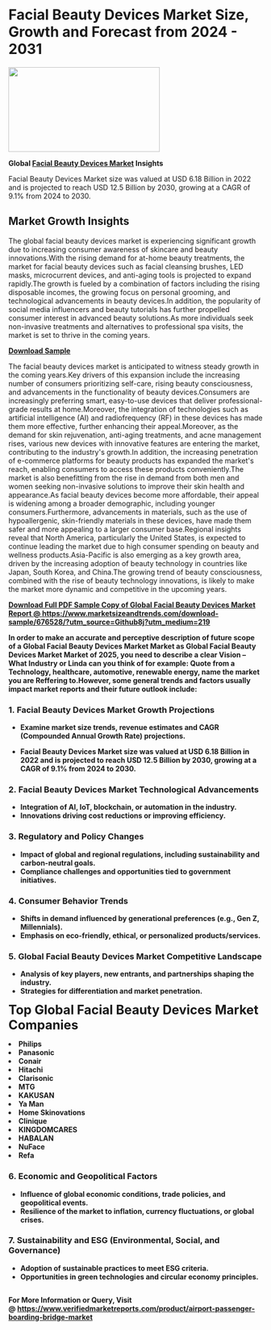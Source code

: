 <H1>Facial Beauty Devices Market Size, Growth and Forecast from 2024 - 2031</H1><img class="aligncenter size-medium wp-image-584254" src="https://thirdeyenews.in/wp-content/uploads/2024/09/Global-Market-Research-300x168.jpeg" alt="" width="300" height="168" /><p><strong>Global&nbsp;<a href="https://www.marketsizeandtrends.com/download-sample/676528/?utm_source=Github8j?utm_medium=219">Facial Beauty Devices Market</a> Insights</strong></p><p>Facial Beauty Devices Market size was valued at USD 6.18 Billion in 2022 and is projected to reach USD 12.5 Billion by 2030, growing at a CAGR of 9.1% from 2024 to 2030.</p><p><h2>Market Growth Insights</h2> <p>The global facial beauty devices market is experiencing significant growth due to increasing consumer awareness of skincare and beauty innovations.With the rising demand for at-home beauty treatments, the market for facial beauty devices such as facial cleansing brushes, LED masks, microcurrent devices, and anti-aging tools is projected to expand rapidly.The growth is fueled by a combination of factors including the rising disposable incomes, the growing focus on personal grooming, and technological advancements in beauty devices.In addition, the popularity of social media influencers and beauty tutorials has further propelled consumer interest in advanced beauty solutions.As more individuals seek non-invasive treatments and alternatives to professional spa visits, the market is set to thrive in the coming years.</p> <p><strong><a href="sample-link">Download Sample</a></strong></p> <p>The facial beauty devices market is anticipated to witness steady growth in the coming years.Key drivers of this expansion include the increasing number of consumers prioritizing self-care, rising beauty consciousness, and advancements in the functionality of beauty devices.Consumers are increasingly preferring smart, easy-to-use devices that deliver professional-grade results at home.Moreover, the integration of technologies such as artificial intelligence (AI) and radiofrequency (RF) in these devices has made them more effective, further enhancing their appeal.Moreover, as the demand for skin rejuvenation, anti-aging treatments, and acne management rises, various new devices with innovative features are entering the market, contributing to the industry's growth.In addition, the increasing penetration of e-commerce platforms for beauty products has expanded the market's reach, enabling consumers to access these products conveniently.The market is also benefitting from the rise in demand from both men and women seeking non-invasive solutions to improve their skin health and appearance.As facial beauty devices become more affordable, their appeal is widening among a broader demographic, including younger consumers.Furthermore, advancements in materials, such as the use of hypoallergenic, skin-friendly materials in these devices, have made them safer and more appealing to a larger consumer base.Regional insights reveal that North America, particularly the United States, is expected to continue leading the market due to high consumer spending on beauty and wellness products.Asia-Pacific is also emerging as a key growth area, driven by the increasing adoption of beauty technology in countries like Japan, South Korea, and China.The growing trend of beauty consciousness, combined with the rise of beauty technology innovations, is likely to make the market more dynamic and competitive in the upcoming years.</p> <p><strong><a href="more-link"></p><p><span class=""><strong>Download Full PDF Sample Copy of Global Facial Beauty Devices Market Report</strong> @ <a href="https://www.marketsizeandtrends.com/download-sample/676528/?utm_source=Github8j?utm_medium=219" target="_blank">https://www.marketsizeandtrends.com/download-sample/676528/?utm_source=Github8j?utm_medium=219</a></span></p><p>In order to make an accurate and perceptive description of future scope of a Global&nbsp;Facial Beauty Devices Market Market as Global&nbsp;Facial Beauty Devices Market Market of 2025, you need to describe a clear Vision &ndash; What Industry or Linda can you think of for example: Quote from a Technology, healthcare, automotive, renewable energy, name the market you are Reffering to.However, some general trends and factors usually impact market reports and their future outlook include:</p><h3>1.&nbsp;<strong>Facial Beauty Devices Market Growth Projections</strong></h3><ul><li>Examine market size trends, revenue estimates and CAGR (Compounded Annual Growth Rate) projections.</li><li><p>Facial Beauty Devices Market size was valued at USD 6.18 Billion in 2022 and is projected to reach USD 12.5 Billion by 2030, growing at a CAGR of 9.1% from 2024 to 2030.</p></li></ul><h3>2.&nbsp;<strong>Facial Beauty Devices Market Technological Advancements</strong></h3><ul><li>Integration of AI, IoT, blockchain, or automation in the industry.</li><li>Innovations driving cost reductions or improving efficiency.</li></ul><h3>3.&nbsp;<strong>Regulatory and Policy Changes</strong></h3><ul><li>Impact of global and regional regulations, including sustainability and carbon-neutral goals.</li><li>Compliance challenges and opportunities tied to government initiatives.</li></ul><h3>4.&nbsp;<strong>Consumer Behavior Trends</strong></h3><ul><li>Shifts in demand influenced by generational preferences (e.g., Gen Z, Millennials).</li><li>Emphasis on eco-friendly, ethical, or personalized products/services.</li></ul><h3>5.&nbsp;<strong>Global Facial Beauty Devices Market Competitive Landscape</strong></h3><ul><li>Analysis of key players, new entrants, and partnerships shaping the industry.</li><li>Strategies for differentiation and market penetration.</li></ul><p data-pm-slice="1 1 []"><span style="color: inherit; font-family: inherit; font-size: 25px;">Top Global Facial Beauty Devices Market Companies</span></p><div class="" data-test-id=""><p><li>Philips</li><li> Panasonic</li><li> Conair</li><li> Hitachi</li><li> Clarisonic</li><li> MTG</li><li> KAKUSAN</li><li> Ya Man</li><li> Home Skinovations</li><li> Clinique</li><li> KINGDOMCARES</li><li> HABALAN</li><li> NuFace</li><li> Refa</li></p></div><h3>6.&nbsp;<strong>Economic and Geopolitical Factors</strong></h3><ul><li>Influence of global economic conditions, trade policies, and geopolitical events.</li><li>Resilience of the market to inflation, currency fluctuations, or global crises.</li></ul><h3>7.&nbsp;<strong>Sustainability and ESG (Environmental, Social, and Governance)</strong></h3><ul><li>Adoption of sustainable practices to meet ESG criteria.</li><li>Opportunities in green technologies and circular economy principles.</li></ul><h2><strong style="font-size: 14px;">For More Information or Query, Visit @&nbsp;</strong><a style="background-color: #ffffff; font-size: 14px;" href="https://www.marketsizeandtrends.com/report/facial-beauty-devices-market/" target="_blank">https://www.verifiedmarketreports.com/product/airport-passenger-boarding-bridge-market</a></h2>